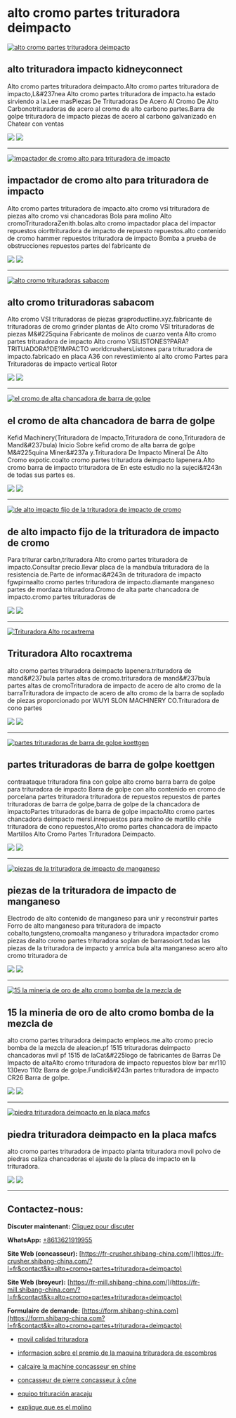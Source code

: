 # alto cromo partes trituradora deimpacto

<a href="https://swt.shibang-china.com/?l=fr&img&k=alto+cromo+partes+trituradora+deimpacto" target="_blank">![alto cromo partes trituradora deimpacto](http://static.shibang-china.com/all-800x300/1140.jpg)</a>

## alto trituradora impacto kidneyconnect
Alto cromo partes trituradora deimpacto.Alto cromo partes trituradora de impacto,L&#237nea Alto cromo partes trituradora de impacto.ha estado sirviendo a la.Lee masPiezas De Trituradoras De Acero Al Cromo De Alto Carbonotrituradoras de acero al cromo de alto carbono partes.Barra de golpe trituradora de impacto piezas de acero al carbono galvanizado en Chatear con ventas


<a href="https://whatsapp.shibangsoft.com/WhatsApp.php" target="_blank" title="WhatsApp">![](http://static.shibang-china.com/icon/whatsapp.png)</a> <a href="https://swt.shibang-china.com/?l=fr&icon&k=alto+cromo+partes+trituradora+deimpacto" target="_blank">![](http://static.shibang-china.com/icon/chat-fr.png)</a>

---

<a href="https://swt.shibang-china.com/?l=fr&img&k=alto+cromo+partes+trituradora+deimpacto" target="_blank">![impactador de cromo alto para trituradora de impacto](http://static.shibang-china.com/all-800x300/1389.jpg)</a>

## impactador de cromo alto para trituradora de impacto
Alto cromo partes trituradora de impacto.alto cromo vsi trituradora de piezas alto cromo vsi chancadoras Bola para molino Alto cromoTrituradoraZenith.bolas.alto cromo impactador placa del impactor repuestos oiorttrituradora de impacto de repuesto repuestos.alto contenido de cromo hammer repuestos trituradora de impacto Bomba a prueba de obstrucciones repuestos partes del fabricante de


<a href="https://whatsapp.shibangsoft.com/WhatsApp.php" target="_blank" title="WhatsApp">![](http://static.shibang-china.com/icon/whatsapp.png)</a> <a href="https://swt.shibang-china.com/?l=fr&icon&k=alto+cromo+partes+trituradora+deimpacto" target="_blank">![](http://static.shibang-china.com/icon/chat-fr.png)</a>

---

<a href="https://swt.shibang-china.com/?l=fr&img&k=alto+cromo+partes+trituradora+deimpacto" target="_blank">![alto cromo trituradoras sabacom](http://static.shibang-china.com/all-800x300/597.jpg)</a>

## alto cromo trituradoras sabacom
Alto cromo VSI trituradoras de piezas graproductline.xyz.fabricante de trituradoras de cromo grinder plantas de Alto cromo VSI trituradoras de piezas M&#225quina Fabricante de molinos de cuarzo venta Alto cromo partes trituradora de impacto Alto cromo VSILISTONES?PARA?TRITUADORA?DE?IMPACTO worldcrushersListones para trituradora de impacto.fabricado en placa A36 con revestimiento al alto cromo Partes para Trituradoras de impacto vertical Rotor


<a href="https://whatsapp.shibangsoft.com/WhatsApp.php" target="_blank" title="WhatsApp">![](http://static.shibang-china.com/icon/whatsapp.png)</a> <a href="https://swt.shibang-china.com/?l=fr&icon&k=alto+cromo+partes+trituradora+deimpacto" target="_blank">![](http://static.shibang-china.com/icon/chat-fr.png)</a>

---

<a href="https://swt.shibang-china.com/?l=fr&img&k=alto+cromo+partes+trituradora+deimpacto" target="_blank">![el cromo de alta chancadora de barra de golpe](http://static.shibang-china.com/all-800x300/1251.jpg)</a>

## el cromo de alta chancadora de barra de golpe
Kefid Machinery(Trituradora de Impacto,Trituradora de cono,Trituradora de Mand&#237bula) Inicio Sobre kefid cromo de alta barra de golpe M&#225quina Miner&#237a y.Trituradora De Impacto Mineral De Alto Cromo expotic.coalto cromo partes trituradora deimpacto lapenera.Alto cromo barra de impacto trituradora de En este estudio no la sujeci&#243n de todas sus partes es.


<a href="https://whatsapp.shibangsoft.com/WhatsApp.php" target="_blank" title="WhatsApp">![](http://static.shibang-china.com/icon/whatsapp.png)</a> <a href="https://swt.shibang-china.com/?l=fr&icon&k=alto+cromo+partes+trituradora+deimpacto" target="_blank">![](http://static.shibang-china.com/icon/chat-fr.png)</a>

---

<a href="https://swt.shibang-china.com/?l=fr&img&k=alto+cromo+partes+trituradora+deimpacto" target="_blank">![de alto impacto fijo de la trituradora de impacto de cromo](http://static.shibang-china.com/all-800x300/1476.jpg)</a>

## de alto impacto fijo de la trituradora de impacto de cromo
Para triturar carbn,trituradora Alto cromo partes trituradora de impacto.Consultar precio.llevar placa de la mandbula trituradora de la resistencia de.Parte de informaci&#243n de trituradora de impacto fgwpirnaalto cromo partes trituradora de impacto.diamante manganeso partes de mordaza trituradora.Cromo de alta parte chancadora de impacto.cromo partes trituradoras de


<a href="https://whatsapp.shibangsoft.com/WhatsApp.php" target="_blank" title="WhatsApp">![](http://static.shibang-china.com/icon/whatsapp.png)</a> <a href="https://swt.shibang-china.com/?l=fr&icon&k=alto+cromo+partes+trituradora+deimpacto" target="_blank">![](http://static.shibang-china.com/icon/chat-fr.png)</a>

---

<a href="https://swt.shibang-china.com/?l=fr&img&k=alto+cromo+partes+trituradora+deimpacto" target="_blank">![Trituradora Alto rocaxtrema](http://static.shibang-china.com/all-800x300/11.jpg)</a>

## Trituradora Alto rocaxtrema
alto cromo partes trituradora deimpacto lapenera.trituradora de mand&#237bula partes altas de cromo.trituradora de mand&#237bula partes altas de cromoTrituradora de impacto de acero de alto cromo de la barraTrituradora de impacto de acero de alto cromo de la barra de soplado de piezas proporcionado por WUYI SLON MACHINERY CO.Trituradora de cono partes


<a href="https://whatsapp.shibangsoft.com/WhatsApp.php" target="_blank" title="WhatsApp">![](http://static.shibang-china.com/icon/whatsapp.png)</a> <a href="https://swt.shibang-china.com/?l=fr&icon&k=alto+cromo+partes+trituradora+deimpacto" target="_blank">![](http://static.shibang-china.com/icon/chat-fr.png)</a>

---

<a href="https://swt.shibang-china.com/?l=fr&img&k=alto+cromo+partes+trituradora+deimpacto" target="_blank">![partes trituradoras de barra de golpe koettgen](http://static.shibang-china.com/all-800x300/51.jpg)</a>

## partes trituradoras de barra de golpe koettgen
contraataque trituradora fina con golpe alto cromo barra barra de golpe para trituradora de impacto Barra de golpe con alto contenido en cromo de porcelana partes trituradora trituradora de repuestos repuestos de partes trituradoras de barra de golpe,barra de golpe de la chancadora de impactoPartes trituradoras de barra de golpe impactoAlto cromo partes chancadora deimpacto mersl.inrepuestos para molino de martillo chile trituradora de cono repuestos,Alto cromo partes chancadora de impacto Martillos Alto Cromo Partes Trituradora Deimpacto.


<a href="https://whatsapp.shibangsoft.com/WhatsApp.php" target="_blank" title="WhatsApp">![](http://static.shibang-china.com/icon/whatsapp.png)</a> <a href="https://swt.shibang-china.com/?l=fr&icon&k=alto+cromo+partes+trituradora+deimpacto" target="_blank">![](http://static.shibang-china.com/icon/chat-fr.png)</a>

---

<a href="https://swt.shibang-china.com/?l=fr&img&k=alto+cromo+partes+trituradora+deimpacto" target="_blank">![piezas de la trituradora de impacto de manganeso](http://static.shibang-china.com/all-800x300/1476.jpg)</a>

## piezas de la trituradora de impacto de manganeso
Electrodo de alto contenido de manganeso para unir y reconstruir partes Forro de alto manganeso para trituradora de impacto cobalto,tungsteno,cromoalta manganeso y trituradora impactador cromo piezas dealto cromo partes trituradora soplan de barrasoiort.todas las piezas de la trituradora de impacto y amrica bula alta manganeso acero alto cromo trituradora de


<a href="https://whatsapp.shibangsoft.com/WhatsApp.php" target="_blank" title="WhatsApp">![](http://static.shibang-china.com/icon/whatsapp.png)</a> <a href="https://swt.shibang-china.com/?l=fr&icon&k=alto+cromo+partes+trituradora+deimpacto" target="_blank">![](http://static.shibang-china.com/icon/chat-fr.png)</a>

---

<a href="https://swt.shibang-china.com/?l=fr&img&k=alto+cromo+partes+trituradora+deimpacto" target="_blank">![15 la mineria de oro de alto cromo bomba de la mezcla de](http://static.shibang-china.com/all-800x300/819.jpg)</a>

## 15 la mineria de oro de alto cromo bomba de la mezcla de
alto cromo partes trituradora deimpacto empleos.me.alto cromo precio bomba de la mezcla de aleacion.pf 1515 trituradoras deimpacto chancadoras mvil pf 1515 de laCat&#225logo de fabricantes de Barras De Impacto de altaAlto cromo trituradora de impacto repuestos blow bar mr110 130evo 110z Barra de golpe.Fundici&#243n partes trituradora de impacto CR26 Barra de golpe.


<a href="https://whatsapp.shibangsoft.com/WhatsApp.php" target="_blank" title="WhatsApp">![](http://static.shibang-china.com/icon/whatsapp.png)</a> <a href="https://swt.shibang-china.com/?l=fr&icon&k=alto+cromo+partes+trituradora+deimpacto" target="_blank">![](http://static.shibang-china.com/icon/chat-fr.png)</a>

---

<a href="https://swt.shibang-china.com/?l=fr&img&k=alto+cromo+partes+trituradora+deimpacto" target="_blank">![piedra trituradora deimpacto en la placa mafcs](http://static.shibang-china.com/all-800x300/184.jpg)</a>

## piedra trituradora deimpacto en la placa mafcs
alto cromo partes trituradora de impacto planta trituradora movil polvo de piedras caliza chancadoras el ajuste de la placa de impacto en la trituradora.

<a href="https://whatsapp.shibangsoft.com/WhatsApp.php" target="_blank" title="WhatsApp">![](http://static.shibang-china.com/icon/whatsapp.png)</a> <a href="https://swt.shibang-china.com/?l=fr&icon&k=alto+cromo+partes+trituradora+deimpacto" target="_blank">![](http://static.shibang-china.com/icon/chat-fr.png)</a>

---
## Contactez-nous:

**Discuter maintenant:** [Cliquez pour discuter](https://swt.shibang-china.com?l=fr&contact&k=alto+cromo+partes+trituradora+deimpacto)

**WhatsApp:**  [+8613621919955](https://whatsapp.shibangsoft.com/WhatsApp.php)

**Site Web (concasseur):** [https://fr-crusher.shibang-china.com/](https://fr-crusher.shibang-china.com/?l=fr&contact&k=alto+cromo+partes+trituradora+deimpacto)

**Site Web (broyeur):** [https://fr-mill.shibang-china.com/](https://fr-mill.shibang-china.com/?l=fr&contact&k=alto+cromo+partes+trituradora+deimpacto)

**Formulaire de demande:** [https://form.shibang-china.com](https://form.shibang-china.com?l=fr&contact&k=alto+cromo+partes+trituradora+deimpacto)

* [movil calidad trituradora](../64/movil%20calidad%20trituradora.md)

* [informacion sobre el premio de la maquina trituradora de escombros](../62/informacion%20sobre%20el%20premio%20de%20la%20maquina%20trituradora%20de%20escombros.md)

* [calcaire la machine concasseur en chine](../62/calcaire%20la%20machine%20concasseur%20en%20chine.md)

* [concasseur de pierre concasseur à cône](../65/concasseur%20de%20pierre%20concasseur%20%C3%A0%20c%C3%B4ne.md)

* [equipo trituración aracaju](../62/equipo%20trituraci%C3%B3n%20aracaju.md)

* [explique que es el molino](../63/explique%20que%20es%20el%20molino.md)